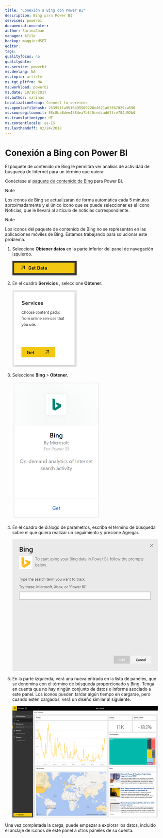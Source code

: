 ```yaml
---
title: "Conexión a Bing con Power BI"
description: Bing para Power BI
services: powerbi
documentationcenter: 
author: SarinaJoan
manager: kfile
backup: maggiesMSFT
editor: 
tags: 
qualityfocus: no
qualitydate: 
ms.service: powerbi
ms.devlang: NA
ms.topic: article
ms.tgt_pltfrm: NA
ms.workload: powerbi
ms.date: 10/16/2017
ms.author: sarinas
LocalizationGroup: Connect to services
ms.openlocfilehash: 263951fa9516b35509220e4621a03567029ca590
ms.sourcegitcommit: 88c8ba8dee4384ea7bff5cedcad67fce784d92b0
ms.translationtype: HT
ms.contentlocale: es-ES
ms.lasthandoff: 02/24/2018
---
```

# <a name="connect-to-bing-with-power-bi"></a>Conexión a Bing con Power BI
El paquete de contenido de Bing le permitirá ver análisis de actividad de búsqueda de Internet para un término que quiera.

Conéctese al [paquete de contenido de Bing](https://app.powerbi.com/groups/me/getdata/services/bing) para Power BI.

>[!NOTE]
>Los iconos de Bing se actualizarán de forma automática cada 5 minutos aproximadamente y el único icono que se puede seleccionar es el icono Noticias, que le llevará al artículo de noticias correspondiente. 

>[!NOTE]
>Los iconos del paquete de contenido de Bing no se representan en las aplicaciones móviles de Bing. Estamos trabajando para solucionar este problema.

1. Seleccione **Obtener datos** en la parte inferior del panel de navegación izquierdo.
   
    ![](media/service-connect-to-bing/getdata.png)
2. En el cuadro **Servicios** , seleccione **Obtener**.
   
    ![](media/service-connect-to-bing/services.png)
3. Seleccione **Bing** > **Obtener**.
   
    ![](media/service-connect-to-bing/bing.png)
4. En el cuadro de diálogo de parámetros, escriba el término de búsqueda sobre el que quiera realizar un seguimiento y presione Agregar.
   
    ![](media/service-connect-to-bing/params.png)    
5. En la parte izquierda, verá una nueva entrada en la lista de paneles, que se denomina con el término de búsqueda proporcionado y Bing. Tenga en cuenta que no hay ningún conjunto de datos o informe asociado a este panel. Los iconos pueden tardar algún tiempo en cargarse, pero cuando estén cargados, verá un diseño similar al siguiente.
   
    ![](media/service-connect-to-bing/dashboard.png)

Una vez completada la carga, puede empezar a explorar los datos, incluido el anclaje de iconos de este panel a otros paneles de su cuenta.

